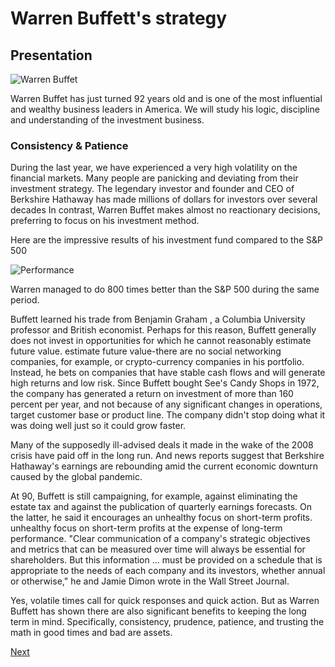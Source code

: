 # Warren Buffett's strategy
## Presentation

![Warren Buffet](https://www.fundraisers.fr/sites/default/files/public/img/article/warren-buffet-2.jpg)

Warren Buffet has just turned 92 years old and is one of the most influential and wealthy business leaders in America.
We will study his logic, discipline and understanding of the investment business.

### Consistency & Patience

During the last year, we have experienced a very high volatility on the financial markets.
Many people are panicking and deviating from their investment strategy.
The legendary investor and founder and CEO of Berkshire Hathaway has made millions of dollars for investors over several decades
In contrast, Warren Buffet makes almost no reactionary decisions, preferring to focus on his investment method.

Here are the impressive results of his investment fund compared to the S&P 500

![Performance](https://i.insider.com/56d0b3726e97c623048ba08c?width=1136&format=jpeg)

Warren managed to do 800 times better than the S&P 500 during the same period.

Buffett learned his trade from Benjamin Graham , a Columbia University professor and British economist.
Perhaps for this reason, Buffett generally does not invest in opportunities for which he cannot reasonably estimate future value. 
estimate future value-there are no social networking companies, for example, or crypto-currency companies in his portfolio. 
Instead, he bets on companies that have stable cash flows and will generate high returns and low risk.
Since Buffett bought See's Candy Shops in 1972, the company has generated a return on investment of more than 160 percent per year,
and not because of any significant changes in operations, target customer base or product line. 
The company didn't stop doing what it was doing well just so it could grow faster.

Many of the supposedly ill-advised deals it made in the wake of the 2008 crisis have paid off in the long run.
And news reports suggest that Berkshire Hathaway's earnings are rebounding amid the current economic downturn 
caused by the global pandemic.

At 90, Buffett is still campaigning, for example, against eliminating the estate tax and 
against the publication of quarterly earnings forecasts. On the latter, he said it encourages an unhealthy focus on short-term profits.
unhealthy focus on short-term profits at the expense of long-term performance. "Clear communication
of a company's strategic objectives and metrics that can be measured over time will always be
essential for shareholders. But this information ... must be provided on a schedule that is appropriate
to the needs of each company and its investors, whether annual or otherwise," he and Jamie Dimon wrote in the Wall Street Journal.

Yes, volatile times call for quick responses and quick action. But as Warren Buffett has shown
there are also significant benefits to keeping the long term in mind. Specifically, consistency, prudence,
patience, and trusting the math in good times and bad are assets.


[Next](https://github.com/Germain24/Warren-Buffet-s-strategy/tree/main/English/2.%20Method)